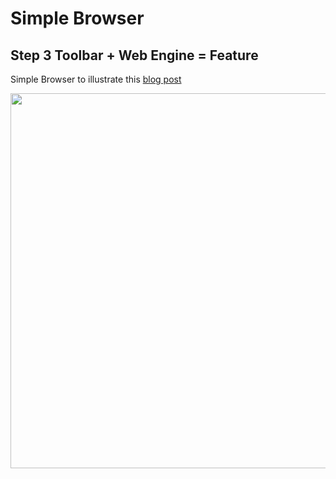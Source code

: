 # Simple Browser
## Step 3 Toolbar + Web Engine = Feature

Simple Browser to illustrate this [blog post](https://medium.com/p/562250a2291a/)

<img src="images/toolbar_web_engine.gif" height="600em" />